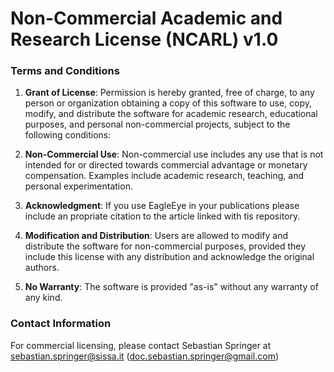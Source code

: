 
# Non-Commercial Academic and Research License (NCARL) v1.0

### Terms and Conditions

1. **Grant of License**: Permission is hereby granted, free of charge, to any person or organization obtaining a copy of this software to use, copy, modify, and distribute the software for academic research, educational purposes, and personal non-commercial projects, subject to the following conditions:

2. **Non-Commercial Use**: Non-commercial use includes any use that is not intended for or directed towards commercial advantage or monetary compensation. Examples include academic research, teaching, and personal experimentation.

3. **Acknowledgment**: If you use EagleEye in your publications please include an propriate citation to the article linked with tis repository.

4. **Modification and Distribution**: Users are allowed to modify and distribute the software for non-commercial purposes, provided they include this license with any distribution and acknowledge the original authors.

5. **No Warranty**: The software is provided "as-is" without any warranty of any kind.

### Contact Information

For commercial licensing, please contact Sebastian Springer at sebastian.springer@sissa.it (doc.sebastian.springer@gmail.com)
